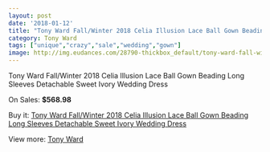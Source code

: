 ```yaml
---
layout: post
date: '2018-01-12'
title: "Tony Ward Fall/Winter 2018 Celia Illusion Lace Ball Gown Beading Long Sleeves Detachable Sweet Ivory Wedding Dress"
category: Tony Ward
tags: ["unique","crazy","sale","wedding","gown"]
image: http://img.eudances.com/28790-thickbox_default/tony-ward-fall-winter-2018-celia-illusion-lace-ball-gown-beading-long-sleeves-detachable-sweet-ivory-wedding-dress.jpg
---
```

Tony Ward Fall/Winter 2018 Celia Illusion Lace Ball Gown Beading Long Sleeves Detachable Sweet Ivory Wedding Dress

On Sales: **$568.98**
<a href="https://www.eudances.com/en/tony-ward/9416-tony-ward-fall-winter-2018-celia-illusion-lace-ball-gown-beading-long-sleeves-detachable-sweet-ivory-wedding-dress.html"><amp-img layout="responsive" width="600" height="600" src="//img.eudances.com/28790-thickbox_default/tony-ward-fall-winter-2018-celia-illusion-lace-ball-gown-beading-long-sleeves-detachable-sweet-ivory-wedding-dress.jpg" alt="Tony Ward Fall/Winter 2018 Celia Illusion Lace Ball Gown Beading Long Sleeves Detachable Sweet Ivory Wedding Dress 0" /></a>
<a href="https://www.eudances.com/en/tony-ward/9416-tony-ward-fall-winter-2018-celia-illusion-lace-ball-gown-beading-long-sleeves-detachable-sweet-ivory-wedding-dress.html"><amp-img layout="responsive" width="600" height="600" src="//img.eudances.com/28794-thickbox_default/tony-ward-fall-winter-2018-celia-illusion-lace-ball-gown-beading-long-sleeves-detachable-sweet-ivory-wedding-dress.jpg" alt="Tony Ward Fall/Winter 2018 Celia Illusion Lace Ball Gown Beading Long Sleeves Detachable Sweet Ivory Wedding Dress 1" /></a>
<a href="https://www.eudances.com/en/tony-ward/9416-tony-ward-fall-winter-2018-celia-illusion-lace-ball-gown-beading-long-sleeves-detachable-sweet-ivory-wedding-dress.html"><amp-img layout="responsive" width="600" height="600" src="//img.eudances.com/28793-thickbox_default/tony-ward-fall-winter-2018-celia-illusion-lace-ball-gown-beading-long-sleeves-detachable-sweet-ivory-wedding-dress.jpg" alt="Tony Ward Fall/Winter 2018 Celia Illusion Lace Ball Gown Beading Long Sleeves Detachable Sweet Ivory Wedding Dress 2" /></a>
<a href="https://www.eudances.com/en/tony-ward/9416-tony-ward-fall-winter-2018-celia-illusion-lace-ball-gown-beading-long-sleeves-detachable-sweet-ivory-wedding-dress.html"><amp-img layout="responsive" width="600" height="600" src="//img.eudances.com/28792-thickbox_default/tony-ward-fall-winter-2018-celia-illusion-lace-ball-gown-beading-long-sleeves-detachable-sweet-ivory-wedding-dress.jpg" alt="Tony Ward Fall/Winter 2018 Celia Illusion Lace Ball Gown Beading Long Sleeves Detachable Sweet Ivory Wedding Dress 3" /></a>
<a href="https://www.eudances.com/en/tony-ward/9416-tony-ward-fall-winter-2018-celia-illusion-lace-ball-gown-beading-long-sleeves-detachable-sweet-ivory-wedding-dress.html"><amp-img layout="responsive" width="600" height="600" src="//img.eudances.com/28791-thickbox_default/tony-ward-fall-winter-2018-celia-illusion-lace-ball-gown-beading-long-sleeves-detachable-sweet-ivory-wedding-dress.jpg" alt="Tony Ward Fall/Winter 2018 Celia Illusion Lace Ball Gown Beading Long Sleeves Detachable Sweet Ivory Wedding Dress 4" /></a>

Buy it: [Tony Ward Fall/Winter 2018 Celia Illusion Lace Ball Gown Beading Long Sleeves Detachable Sweet Ivory Wedding Dress](https://www.eudances.com/en/tony-ward/9416-tony-ward-fall-winter-2018-celia-illusion-lace-ball-gown-beading-long-sleeves-detachable-sweet-ivory-wedding-dress.html "Tony Ward Fall/Winter 2018 Celia Illusion Lace Ball Gown Beading Long Sleeves Detachable Sweet Ivory Wedding Dress")

View more: [Tony Ward](https://www.eudances.com/en/143-tony-ward "Tony Ward")